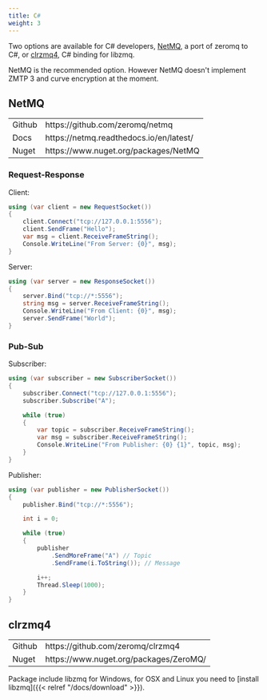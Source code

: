 ```yaml
---
title: C#
weight: 3
---
```


Two options are available for C# developers, [NetMQ](https://github.com/zeromq/netmq), a port of zeromq to C#, or [clrzmq4](https://github.com/zeromq/clrzmq4), C# binding for libzmq.

NetMQ is the recommended option. However NetMQ doesn't implement ZMTP 3 and curve encryption at the moment.

## NetMQ

<table>
<tr><td>Github</td><td>https://github.com/zeromq/netmq</td></tr>
<tr><td>Docs</td><td>https://netmq.readthedocs.io/en/latest/</td></tr>
<tr><td>Nuget</td><td>https://www.nuget.org/packages/NetMQ</td></tr>
</table>

### Request-Response

Client:
```csharp
using (var client = new RequestSocket())
{
    client.Connect("tcp://127.0.0.1:5556");
    client.SendFrame("Hello");
    var msg = client.ReceiveFrameString();
    Console.WriteLine("From Server: {0}", msg);
}
```

Server:
```csharp
using (var server = new ResponseSocket())
{
    server.Bind("tcp://*:5556");
    string msg = server.ReceiveFrameString();
    Console.WriteLine("From Client: {0}", msg);
    server.SendFrame("World");
}
```

### Pub-Sub

Subscriber:
```csharp
using (var subscriber = new SubscriberSocket())
{
    subscriber.Connect("tcp://127.0.0.1:5556");
    subscriber.Subscribe("A");

    while (true)
    {
        var topic = subscriber.ReceiveFrameString();
        var msg = subscriber.ReceiveFrameString();
        Console.WriteLine("From Publisher: {0} {1}", topic, msg);
    }
}
```

Publisher:
```csharp
using (var publisher = new PublisherSocket())
{
    publisher.Bind("tcp://*:5556");

    int i = 0;

    while (true)
    {
        publisher
            .SendMoreFrame("A") // Topic
            .SendFrame(i.ToString()); // Message

        i++;
        Thread.Sleep(1000);
    }
}
```

## clrzmq4

<table>
<tr><td>Github</td><td>https://github.com/zeromq/clrzmq4</td></tr>
<tr><td>Nuget</td><td>https://www.nuget.org/packages/ZeroMQ/</td></tr>
</table>

Package include libzmq for Windows, for OSX and Linux you need to [install libzmq]({{< relref "/docs/download" >}}).

